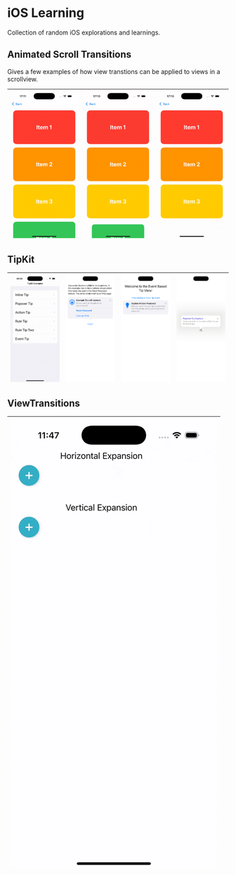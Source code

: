 # iOS Learning

Collection of random iOS explorations and learnings.

## Animated Scroll Transitions

Gives a few examples of how view transtions can be applied to views in a scrollview.

| ![BlurFadeTransition](Visuals/AnimatedScrollTransitions/BlurFadeTransition.gif) | ![ScaleScrollTransitionView](Visuals/AnimatedScrollTransitions/ScaleScrollTransitionView.gif) | ![ScaleFadeScrollTransitionView](Visuals/AnimatedScrollTransitions/ScaleFadeScrollTransitionView.gif) |
| ------------------------------------------------------ | --------------------------------------------------------------------- | --------------------------------------------------------------------------- |

## TipKit

| ![](Visuals/TipKit/Tipkit.gif) | ![](Visuals/TipKit/ActionTipView.png) | ![](Visuals/TipKit/EventBasedTipView.png) | ![](Visuals/TipKit/PopoverTipView.png) |
|--------------|--------------|---------------|------------|


## ViewTransitions

|![](Visuals/ViewTransitions/ViewTransitions.gif)|
|------------------------------------------------|